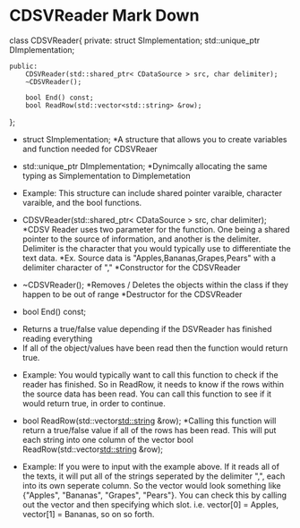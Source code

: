 CDSVReader Mark Down
====================
class CDSVReader{
    private:
        struct SImplementation;
        std::unique_ptr<SImplementation> DImplementation;

    public:
        CDSVReader(std::shared_ptr< CDataSource > src, char delimiter);
        ~CDSVReader();

        bool End() const;
        bool ReadRow(std::vector<std::string> &row);
};

- struct SImplementation;
*A structure that allows you to create variables and function needed for CDSVReaer

- std::unique_ptr<SImplementation> DImplementation;
*Dynimcally allocating the same typing as Simplementation to Dimplemetation

- Example: This structure can include shared pointer varaible, character varaible, and the bool functions.


- CDSVReader(std::shared_ptr< CDataSource > src, char delimiter);
*CDSV Reader uses two parameter for the function. One being a shared pointer to the source of information, and another is the delimiter. Delimiter is the character that you would typically use to differentiate the text data.
*Ex. Source data is "Apples,Bananas,Grapes,Pears" with a delimiter character of ","
*Constructor for the CDSVReader


- ~CDSVReader();
*Removes / Deletes the objects within the class if they happen to be out of range
*Destructor for the CDSVReader

- bool End() const;
* Returns a true/false value depending if the DSVReader has finished reading everything
* If all of the object/values have been read then the function would return true.

- Example: You would typically want to call this function to check if the reader has finished. So in ReadRow, it needs to know if the rows within the source data has been read. You can call this function to see if it would return true, in order to continue.

- bool ReadRow(std::vector<std::string> &row);
*Calling this function will return a true/false value if all of the rows has been read. This will put each string into one column of the vector
        bool ReadRow(std::vector<std::string> &row);

- Example: If you were to input with the example above. If it reads all of the texts, it will put all of the strings seperated by the delimiter ",", each into its own seperate column. So the vector would look something like {"Apples", "Bananas", "Grapes", "Pears"}. You can check this by calling out the vector and then specifying which slot. i.e. vector[0] = Apples, vector[1] = Bananas, so on so forth.
